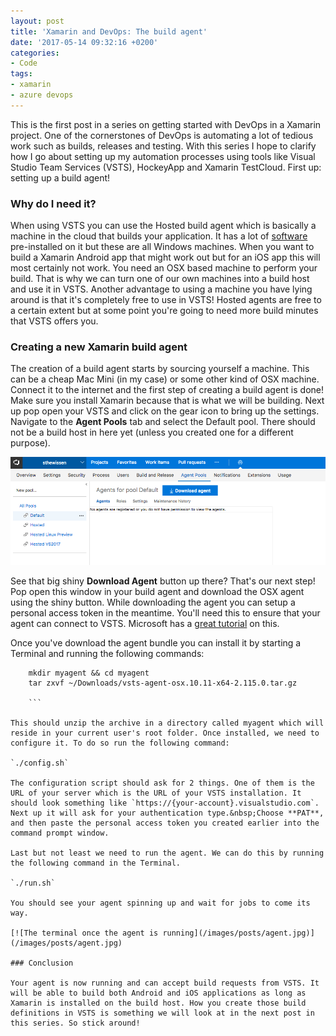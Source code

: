 ```yaml
---
layout: post
title: 'Xamarin and DevOps: The build agent'
date: '2017-05-14 09:32:16 +0200'
categories:
- Code
tags:
- xamarin
- azure devops
---
```


This is the first post in a series on getting started with DevOps in a Xamarin project. One of the cornerstones of DevOps is automating a lot of tedious work such as builds, releases and testing. With this series I hope to clarify how I go about setting up my automation processes using tools like Visual Studio Team Services (VSTS), HockeyApp and Xamarin TestCloud. First up: setting up a build agent!

### Why do I need it?

When using VSTS you can use the Hosted build agent which is basically a machine in the cloud that builds your application. It has a lot of [software](https://www.visualstudio.com/en-us/docs/build/concepts/agents/hosted#software) pre-installed on it but these are all Windows machines. When you want to build a Xamarin Android app that might work out but for an iOS app this will most certainly not work. You need an OSX based machine to perform your build. That is why we can turn one of our own machines into a build host and use it in VSTS. Another advantage to using a machine you have lying around is that it's completely free to use in VSTS! Hosted agents are free to a certain extent but at some point you're going to need more build minutes that VSTS offers you.

### Creating a new Xamarin build agent

The creation of a build agent starts by sourcing yourself a machine. This can be a cheap Mac Mini (in my case) or some other kind of OSX machine. Connect it to the internet and the first step of creating a build agent is done! Make sure you install Xamarin because that is what we will be building. Next up pop open your VSTS and click on the gear icon to bring up the settings. Navigate to the **Agent Pools** tab and select the Default pool. There should not be a build host in here yet (unless you created one for a different purpose).

[![Navigate to the agent pools to create a Xamarin build agent](/images/posts/agentpools.png)](/images/posts/agentpools.png)

See that big shiny **Download Agent** button up there? That's our next step! Pop open this window in your build agent and download the OSX agent using the shiny button. While downloading the agent you can setup a personal access token in the meantime. You'll need this to ensure that your agent can connect to VSTS. Microsoft has a [great tutorial](https://www.visualstudio.com/en-us/docs/build/actions/agents/prepare-permissions) on this.

Once you've download the agent bundle you can install it by starting a Terminal and running the following commands:

```
    mkdir myagent && cd myagent
    tar zxvf ~/Downloads/vsts-agent-osx.10.11-x64-2.115.0.tar.gz
    
    ```

This should unzip the archive in a directory called myagent which will reside in your current user's root folder. Once installed, we need to configure it. To do so run the following command:

`./config.sh`

The configuration script should ask for 2 things. One of them is the URL of your server which is the URL of your VSTS installation. It should look something like `https://{your-account}.visualstudio.com`. Next up it will ask for your authentication type.&nbsp;Choose **PAT**, and then paste the personal access token you created earlier into the command prompt window.

Last but not least we need to run the agent. We can do this by running the following command in the Terminal.

`./run.sh`

You should see your agent spinning up and wait for jobs to come its way.

[![The terminal once the agent is running](/images/posts/agent.jpg)](/images/posts/agent.jpg)

### Conclusion

Your agent is now running and can accept build requests from VSTS. It will be able to build both Android and iOS applications as long as Xamarin is installed on the build host. How you create those build definitions in VSTS is something we will look at in the next post in this series. So stick around!

